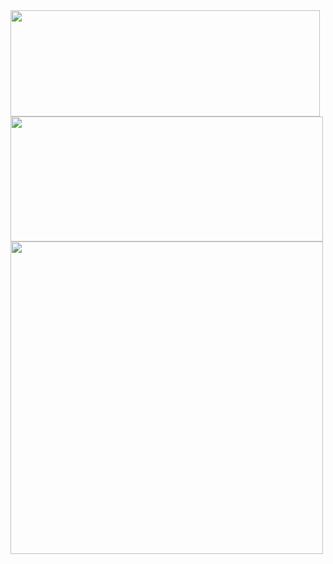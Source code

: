 <img align="" height="170px" width="495px" src="https://github-readme-stats.vercel.app/api?username=ShoupingShan&hide_title=true&hide_border=true&show_icons=true&include_all_commits=true&line_height=21&bg_color=0,EC6C6C,FFD479&theme=graywhite&locale=cn" />
<img align="" height="200px" width="500px" src="http://github-readme-streak-stats.herokuapp.com?user=ShoupingShan&theme=dark&background=000000" />
<img align="" width="500px" src="https://github-readme-stats.vercel.app/api/top-langs/?username=ShoupingShan&layout=compact&theme=vision-friendly-dark">

